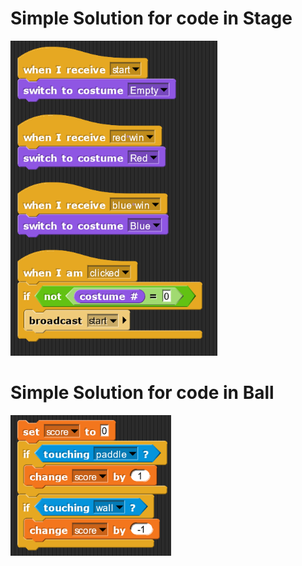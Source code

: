 # Simple Solution for code in Stage

![Stage Code](/methods/stagecode.png)

# Simple Solution for code in Ball

![Ball Code](/methods/ballcode.png)